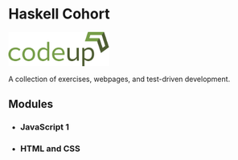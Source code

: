 # Haskell Cohort   

<img src="images/CodeupLogo.png" width="200" alt="Codeup Logo">  

A collection of exercises, webpages, and test-driven development.     

## Modules
* ### JavaScript 1
* ### HTML and CSS

